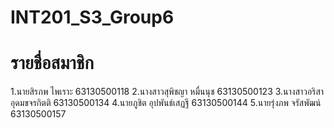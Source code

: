 # INT201_S3_Group6

# รายชื่อสมาชิก
1.นายสิรภพ        ไพเราะ        63130500118 
2.นางสาวสุพิชญา    หมื่นนุช       63130500123
3.นางสาวอริสา      อุดมขจรกิตติ   63130500134
4.นายภูชิต         อุปพันธ์เสฏฐี   63130500144
5.นายรุ่งภพ        จรัสพัฒน์      63130500157
